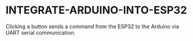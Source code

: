 # INTEGRATE-ARDUINO-INTO-ESP32
Clicking a button sends a command from the ESP32 to the Arduino via UART serial communication.
